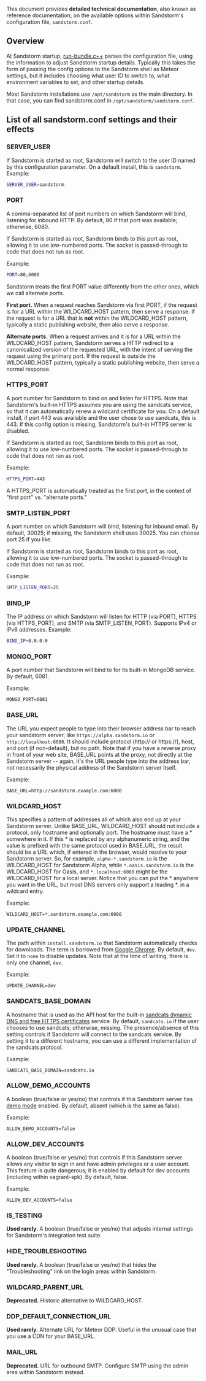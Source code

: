 This document provides **detailed technical documentation**, also known as reference documentation,
on the available options within Sandstorm's configuration file, `sandstorm.conf`.

## Overview

At Sandstorm startup,
[run-bundle.c++](https://github.com/sandstorm-io/sandstorm/blob/master/src/sandstorm/run-bundle.c%2B%2B)
parses the configuration file, using the information to adjust Sandstorm startup details. Typically
this takes the form of passing the config options to the Sandstorm shell as Meteor settings, but it
includes choosing what user ID to switch to, what environment variables to set, and other startup
details.

Most Sandstorm installations use `/opt/sandstorm` as the main directory. In that case, you can find
sandstorm.conf in `/opt/sandstorm/sandstorm.conf`.

## List of all sandstorm.conf settings and their effects

### SERVER_USER

If Sandstorm is started as root, Sandstorm will switch to the user ID named by this configuration parameter.
On a default install, this is `sandstorm`. Example:

```bash
SERVER_USER=sandstorm
```

### PORT

A comma-separated list of port numbers on which Sandstorm will bind, listening for inbound HTTP.
By default, 80 if that port was available; otherwise, 6080.

If Sandstorm is started as root, Sandstorm binds to this port as root, allowing it to use
low-numbered ports. The socket is passed-through to code that does not run as root.

Example:

```bash
PORT=80,6080
```

Sandstorm treats the first PORT value differently from the other ones, which we call alternate ports.

**First port.** When a request reaches Sandstorm via first PORT, if the request is for a URL within
the WILDCARD_HOST pattern, then serve a response. If the request is for a URL that is **not** within
the WILDCARD_HOST pattern, typically a static publishing website, then also serve a response.

**Alternate ports.** When a request arrives and it is for a URL within the WILDCARD_HOST pattern,
Sandstorm serves a HTTP redirect to a canonicalized version of the requested URL, with the intent
of serving the request using the primary port. If the request is outside the WILDCARD_HOST pattern,
typically a static publishing website, then serve a normal response.

### HTTPS_PORT

A port number for Sandstorm to bind on and listen for HTTPS. Note that Sandstorm's built-in HTTPS
assumes you are using the sandcats service, so that it can automatically renew a wildcard
certificate for you. On a default install, if port 443 was available and the user chose to use
sandcats, this is 443. If this config option is missing, Sandstorm's built-in HTTPS server is
disabled.

If Sandstorm is started as root, Sandstorm binds to this port as root, allowing it to use
low-numbered ports. The socket is passed-through to code that does not run as root.

Example:

```bash
HTTPS_PORT=443
```

A HTTPS_PORT is automatically treated as the first port, in the context of "first port" vs.
"alternate ports."

### SMTP_LISTEN_PORT

A port number on which Sandstorm will bind, listening for inbound email. By default, 30025; if
missing, the Sandstorm shell uses 30025. You can choose port 25 if you like.

If Sandstorm is started as root, Sandstorm binds to this port as root, allowing it to use
low-numbered ports. The socket is passed-through to code that does not run as root.

Example:

```bash
SMTP_LISTEN_PORT=25
```

### BIND_IP

The IP address on which Sandstorm will listen for HTTP (via PORT), HTTPS (via HTTPS_PORT), and SMTP
(via SMTP_LISTEN_PORT). Supports IPv4 or IPv6 addresses. Example:

```bash
BIND_IP=0.0.0.0
```

### MONGO_PORT

A port number that Sandstorm will bind to for its built-in MongoDB service. By default,
6081.

Example:

```
MONGO_PORT=6081
```

### BASE_URL

The URL you expect people to type into their browser address bar to reach your sandstorm server, like `https://alpha.sandstorm.io` or `http://localhost:6080`. It should include protocol (http:// or https://), host, and port (if non-default), but no path. Note that if you have a reverse proxy in front of your web site, BASE_URL points at the proxy, not directly at the Sandstorm server -- again, it's the URL people type into the address bar, not necessarily the physical address of the Sandstorm server itself.

Example:

```
BASE_URL=http://sandstorm.example.com:6080
```

### WILDCARD_HOST

This specifies a pattern of addresses all of which also end up at your Sandstorm server. Unlike BASE_URL, WILDCARD_HOST should not include a protocol, only hostname and optionally port. The hostname must have a * somewhere in it. If this * is replaced by any alphanumeric string, and the value is prefixed with the same protocol used in BASE_URL, the result should be a URL which, if entered in the browser, would resolve to your Sandstorm server. So, for example, `alpha-*.sandstorm.io` is the WILDCARD_HOST for Sandstorm Alpha, while `*.oasis.sandstorm.io` is the WILDCARD_HOST for Oasis, and `*.localhost:6080` might be the WILDCARD_HOST for a local server. Notice that you can put the * anywhere you want in the URL, but most DNS servers only support a leading *. in a wildcard entry.

Example:

```
WILDCARD_HOST=*.sandstorm.example.com:6080
```

### UPDATE_CHANNEL

The path within `install.sandstorm.io` that Sandstorm automatically checks for downloads. The term
is borrowed from [Google Chrome](https://www.chromium.org/getting-involved/dev-channel). By default,
`dev`. Set it to `none` to disable updates. Note that at the time of writing, there is only one
channel, `dev`.

Example:

```
UPDATE_CHANNEL=dev
```

### SANDCATS_BASE_DOMAIN

A hostname that is used as the API host for the built-in
[sandcats dynamic DNS and free HTTPS certificates](sandcats.md) service. By default, `sandcats.io`
if the user chooses to use sandcats; otherwise, missing. The presence/absence of this setting
controls if Sandstorm will connect to the sandcats service. By setting it to a different hostname,
you can use a different implementation of the sandcats protocol.

Example:

```
SANDCATS_BASE_DOMAIN=sandcats.io
```

### ALLOW_DEMO_ACCOUNTS

A boolean (true/false or yes/no) that controls if this Sandstorm server has [demo mode](demo.md) enabled.
By default, absent (which is the same as false).

Example:

```
ALLOW_DEMO_ACCOUNTS=false
```

### ALLOW_DEV_ACCOUNTS

A boolean (true/false or yes/no) that controls if this Sandstorm server allows any visitor to sign in and have
admin privileges or a user account. This feature is quite dangerous; it is enabled by default for
dev accounts (including within vagrant-spk). By default, false.

Example:

```
ALLOW_DEV_ACCOUNTS=false
```

### IS_TESTING

**Used rarely.** A boolean (true/false or yes/no) that adjusts internal settings for Sandstorm's
integration test suite.

### HIDE_TROUBLESHOOTING

**Used rarely.** A boolean (true/false or yes/no) that hides the "Troubleshooting" link on
the login areas within Sandstorm.

### WILDCARD_PARENT_URL

**Deprecated.** Historic alternative to WILDCARD_HOST.

### DDP_DEFAULT_CONNECTION_URL

**Used rarely.** Alternate URL for Meteor DDP. Useful in the unusual case that you use a CDN for
your BASE_URL.

### MAIL_URL

**Deprecated.** URL for outbound SMTP. Configure SMTP using the admin area within Sandstorm
instead.
